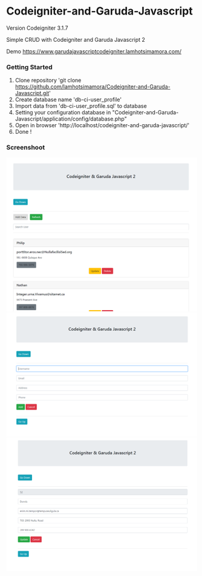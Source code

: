 # Codeigniter-and-Garuda-Javascript

Version Codeigniter 3.1.7

Simple CRUD with Codeigniter and Garuda Javascript 2

Demo https://www.garudajavascriptcodeigniter.lamhotsimamora.com/

### Getting Started
1. Clone repository 'git clone https://github.com/lamhotsimamora/Codeigniter-and-Garuda-Javascript.git'
2. Create database name 'db-ci-user_profile'
3. Import data from 'db-ci-user_profile.sql' to database
4. Setting your configuration database in "Codeigniter-and-Garuda-Javascript/application/config/database.php"
5. Open in browser 'http://localhost/codeigniter-and-garuda-javascript/'
6. Done !

### Screenshoot

<img src="screenshoot/1.PNG">
<img src="screenshoot/2.PNG">
<img src="screenshoot/3.PNG">
